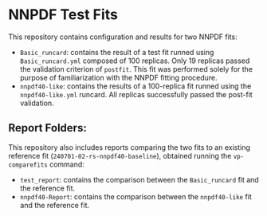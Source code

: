 # NNPDF Test Fits

This repository contains configuration and results for two NNPDF fits:

- `Basic_runcard`: contains the result of a test fit runned using `Basic_runcard.yml` composed of 100 replicas. Only 19 replicas passed the validation criterion of `postfit`. This fit was performed solely for the purpose of familiarization with the NNPDF fitting procedure.
- `nnpdf40-like`: contains the results of a 100-replica fit runned using the `nnpdf40-like.yml` runcard. All replicas successfully passed the post-fit validation.

## Report Folders:
This repository also includes reports comparing the two fits to an existing reference fit (`240701-02-rs-nnpdf40-baseline`), obtained running the `vp-comparefits` command:
- `test_report`: contains the comparison between the `Basic_runcard` fit and the reference fit.
- `nnpdf40-Report`: contains the comparison between the `nnpdf40-like` fit and the reference fit.

